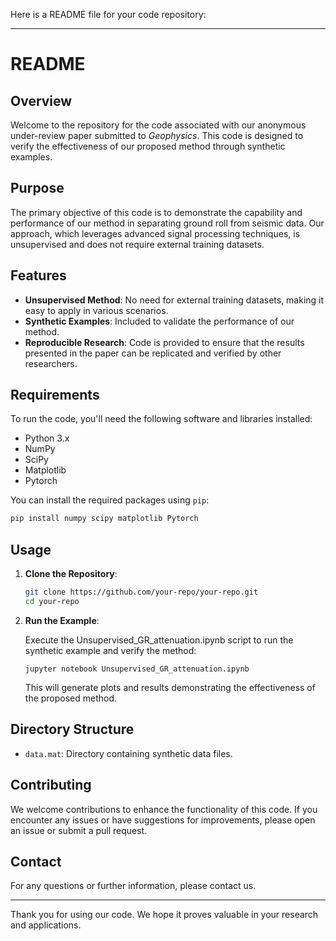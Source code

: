 Here is a README file for your code repository:

---

# README

## Overview

Welcome to the repository for the code associated with our anonymous under-review paper submitted to *Geophysics*. This code is designed to verify the effectiveness of our proposed method through synthetic examples. 

## Purpose

The primary objective of this code is to demonstrate the capability and performance of our method in separating ground roll from seismic data. Our approach, which leverages advanced signal processing techniques, is unsupervised and does not require external training datasets.

## Features

- **Unsupervised Method**: No need for external training datasets, making it easy to apply in various scenarios.
- **Synthetic Examples**: Included to validate the performance of our method.
- **Reproducible Research**: Code is provided to ensure that the results presented in the paper can be replicated and verified by other researchers.

## Requirements

To run the code, you'll need the following software and libraries installed:

- Python 3.x
- NumPy
- SciPy
- Matplotlib
- Pytorch

You can install the required packages using `pip`:

```bash
pip install numpy scipy matplotlib Pytorch
```

## Usage

1. **Clone the Repository**:

   ```bash
   git clone https://github.com/your-repo/your-repo.git
   cd your-repo
   ```

2. **Run the Example**:

   Execute the Unsupervised_GR_attenuation.ipynb script to run the synthetic example and verify the method:

   ```
   jupyter notebook Unsupervised_GR_attenuation.ipynb
   ```

   This will generate plots and results demonstrating the effectiveness of the proposed method.

## Directory Structure

- `data.mat`: Directory containing synthetic data files.

## Contributing

We welcome contributions to enhance the functionality of this code. If you encounter any issues or have suggestions for improvements, please open an issue or submit a pull request.

## Contact

For any questions or further information, please contact us.

---

Thank you for using our code. We hope it proves valuable in your research and applications.
